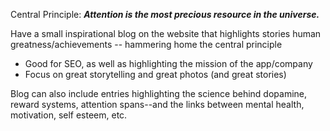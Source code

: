Central Principle:
***Attention is the most precious resource in the universe.***


Have a small inspirational blog on the website that highlights stories human greatness/achievements -- hammering home the central principle
- Good for SEO, as well as highlighting the mission of the app/company
- Focus on great storytelling and great photos (and great stories)

Blog can also include entries highlighting the science behind dopamine, reward systems, attention spans--and the links between mental health, motivation, self esteem, etc.